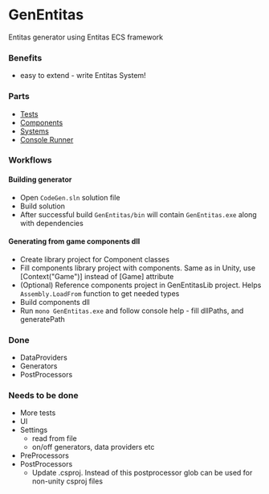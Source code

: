 # GenEntitas
Entitas generator using Entitas ECS framework

### Benefits
  - easy to extend - write Entitas System!

### Parts
  - [Tests](./Tests)
  - [Components](./ComponentsLib)
  - [Systems](./GenEntitasLib)
  - [Console Runner](./GenEntitas)

### Workflows

#### Building generator

  - Open `CodeGen.sln` solution file
  - Build solution
  - After successful build `GenEntitas/bin` will contain `GenEntitas.exe` along with dependencies

#### Generating from game components dll

  - Create library project for Component classes
  - Fill components library project with components. Same as in Unity, use [Context("Game")] instead of [Game] attribute
  - (Optional) Reference components project in GenEntitasLib project. Helps `Assembly.LoadFrom` function to get needed types
  - Build components dll
  - Run `mono GenEntitas.exe` and follow console help - fill dllPaths, and generatePath

### Done

  - DataProviders
  - Generators
  - PostProcessors

### Needs to be done

  - More tests
  - UI
  - Settings
    - read from file
    - on/off generators, data providers etc
  - PreProcessors
  - PostProcessors
    - Update .csproj. Instead of this postprocessor glob can be used for non-unity csproj files

